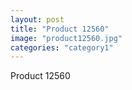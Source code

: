 ```yaml
---
layout: post
title: "Product 12560"
image: "product12560.jpg"
categories: "category1"
---
```

Product 12560
